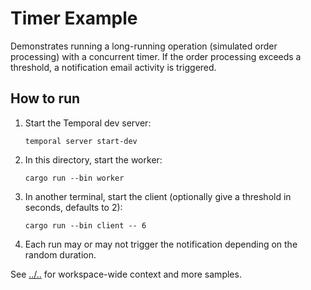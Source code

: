 # Timer Example

Demonstrates running a long-running operation (simulated order processing) with a concurrent timer. If the order processing exceeds a threshold, a notification email activity is triggered.

## How to run

1. Start the Temporal dev server:
   ```
   temporal server start-dev
   ```
2. In this directory, start the worker:
   ```
   cargo run --bin worker
   ```
3. In another terminal, start the client (optionally give a threshold in seconds, defaults to 2):
   ```
   cargo run --bin client -- 6
   ```
4. Each run may or may not trigger the notification depending on the random duration.

See [../..](../../README.md) for workspace-wide context and more samples.
